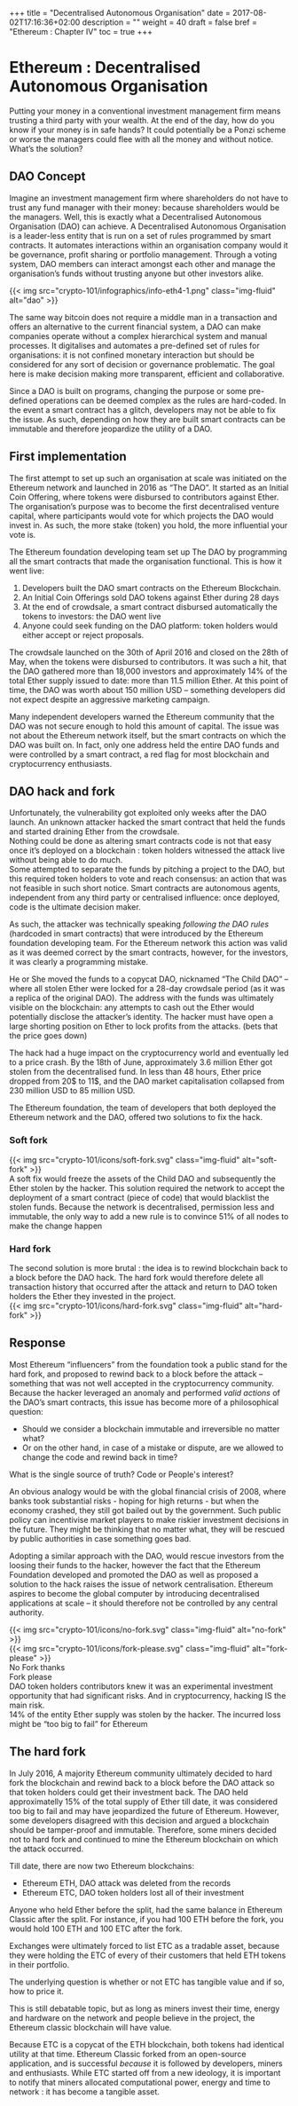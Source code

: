 +++
title = "Decentralised Autonomous Organisation"
date = 2017-08-02T17:16:36+02:00
description = ""
weight = 40
draft = false
bref = "Ethereum : Chapter IV"
toc = true
+++



# Ethereum : Decentralised Autonomous Organisation


Putting your money in a conventional investment management firm means trusting a third party with your wealth.
At the end of the day, how do you know if your money is in safe hands? 
It could potentially be a Ponzi scheme or worse the managers could flee with all the money and without notice.
What’s the solution? 


## DAO Concept

Imagine an investment management firm where shareholders do not have to trust any fund manager with their money: because shareholders would be the managers. 
Well, this is exactly what a Decentralised Autonomous Organisation (DAO) can achieve.
A Decentralised Autonomous Organisation is a leader-less entity that is run on a set of rules programmed by smart contracts. 
It automates interactions within an organisation company would it be governance, profit sharing or portfolio management. 
Through a voting system, DAO members can interact amongst each other and manage the organisation’s funds without trusting anyone but other investors alike.


{{< img src="crypto-101/infographics/info-eth4-1.png" class="img-fluid" alt="dao" >}}


The same way bitcoin does not require a middle man in a transaction and offers an alternative to the current financial system, a DAO can make companies operate without a complex hierarchical system and manual processes. It digitalises and automates a pre-defined set of rules for organisations: it is not confined monetary interaction but should be considered for any sort of decision or governance problematic.
The goal here is make decision making more transparent, efficient and collaborative.


Since a DAO is built on programs, changing the purpose or some pre-defined operations can be deemed complex as the rules are hard-coded. In the event a smart contract has a glitch, developers may not be able to fix the issue. As such, depending on how they are built smart contracts can be immutable and therefore jeopardize the utility of a DAO.



## First implementation



The first attempt to set up such an organisation at scale was initiated on the Ethereum network and launched in 2016 as “The DAO”.
It started as an Initial Coin Offering, where tokens were disbursed to contributors against Ether. 
The organisation’s purpose was to become the first decentralised venture capital, where participants would vote for which projects the DAO would invest in. 
As such, the more stake (token) you hold, the more influential your vote is.

The Ethereum foundation developing team set up The DAO by programming all the smart contracts that made the organisation functional. This is how it went live:


1.	Developers built the DAO smart contracts on the Ethereum Blockchain.
2.	An Initial Coin Offerings sold DAO tokens against Ether during 28 days
3.	At the end of crowdsale, a smart contract disbursed automatically the tokens to investors: the DAO went live
4.	Anyone could seek funding on the DAO platform: token holders would either accept or reject proposals. 



The crowdsale launched on the 30th of April 2016 and closed on the 28th of May, when the tokens were disbursed to contributors. 
It was such a hit, that the DAO gathered more than 18,000 investors and approximately 14% of the total Ether supply issued to date: more than 11.5 million Ether. 
At this point of time, the DAO was worth about 150 million USD – something developers did not expect despite an aggressive marketing campaign.

Many independent developers warned the Ethereum community that the DAO was not secure enough to hold this amount of capital. 
The issue was not about the Ethereum network itself, but the smart contracts on which the DAO was built on. 
In fact, only one address held the entire DAO funds and were controlled by a smart contract, a red flag for most blockchain and cryptocurrency enthusiasts.


## DAO hack and fork

Unfortunately, the vulnerability got exploited only weeks after the DAO launch. 
An unknown attacker hacked the smart contract that held the funds and started draining Ether from the crowdsale.  
Nothing could be done as altering smart contracts code is not that easy once it’s deployed on a blockchain : token holders witnessed the attack live without being able to do much.  
Some attempted to separate the funds by pitching a project to the DAO, but this required token holders to vote and reach consensus: an action that was not feasible in such short notice.
Smart contracts are autonomous agents, independent from any third party or centralised influence: once deployed, code is the ultimate decision maker.

As such, the attacker was technically speaking _following the DAO rules_ (hardcoded in smart contracts) that were introduced by the Ethereum foundation developing team. 
For the Ethereum network this action was valid as it was deemed correct by the smart contracts, however, for the investors, it was clearly a programming mistake.

He or She moved the funds to a copycat DAO, nicknamed “The Child DAO” – where all stolen Ether were locked for a 28-day crowdsale period (as it was a replica of the original DAO). 
The address with the funds was ultimately visible on the blockchain: any attempts to cash out the Ether would potentially disclose the attacker’s identity. The hacker must have open a large shorting position on Ether to lock profits from the attacks. (bets that the price goes down)

The hack had a huge impact on the cryptocurrency world and eventually led to a price crash.
By the 18th of June, approximately 3.6 million Ether got stolen from the decentralised fund. 
In less than 48 hours, Ether price dropped from 20$ to 11$, and the DAO market capitalisation collapsed from 230 million USD to 85 million USD.

The Ethereum foundation, the team of developers that both deployed the Ethereum network and the DAO, offered two solutions to fix the hack.

### Soft fork
<div class="container">
  <div class="row">
    <div class="col">
     {{< img src="crypto-101/icons/soft-fork.svg" class="img-fluid" alt="soft-fork" >}}
    </div>
    <div class="col">
      A soft fix would freeze the assets of the Child DAO and subsequently the Ether stolen by the hacker. This solution required the network to accept the deployment of a smart contract (piece of code) that would blacklist the stolen funds. Because the network is decentralised, permission less and immutable, the only way to add a new rule is to convince 51% of all nodes to make the change happen
    </div>
   </div>
 </div>

### Hard fork
<div class="container">
  <div class="row">
    <div class="col">
     The second solution is more brutal :  the idea is to rewind blockchain back to a block before the DAO hack. The hard fork would therefore delete all transaction history that occurred after the attack and return to DAO token holders the Ether they invested in the project.  
    </div>
    <div class="col">
     {{< img src="crypto-101/icons/hard-fork.svg" class="img-fluid" alt="hard-fork" >}}
    </div>
   </div>
 </div>
 
 
 ## Response
 
 Most Ethereum “influencers” from the foundation took a public stand for the hard fork, and proposed to rewind back to a block before the attack – something that was not well accepted in the cryptocurrency community.
Because the hacker leveraged an anomaly and performed *valid actions* of the DAO’s smart contracts, this issue has become more of a philosophical question: 

* Should we consider a blockchain immutable and irreversible no matter what? 
* Or on the other hand, in case of a mistake or dispute, are we allowed to change the code and rewind back in time?

What is the single source of truth? Code or People's interest?

An obvious analogy would be with the global financial crisis of 2008, where banks took substantial risks - hoping for high returns - but when the economy crashed, they still got bailed out by the government. Such public policy can incentivise market players to make riskier investment decisions in the future. They might be thinking that no matter what, they will be rescued by public authorities in case something goes bad.

Adopting a similar approach with the DAO, would rescue investors from the loosing their funds to the hacker, however the fact that the Ethereum Foundation developed and promoted the DAO as well as proposed a solution to the hack raises the issue of network centralisation. Ethereum aspires to become the global computer by introducing decentralised applications at scale – it should therefore not be controlled by any central authority.


<div class="container">
    <div class="col">
      {{< img src="crypto-101/icons/no-fork.svg" class="img-fluid" alt="no-fork" >}}
    </div>
    <div class="col">
      {{< img src="crypto-101/icons/fork-please.svg" class="img-fluid" alt="fork-please" >}}
    </div>
  </div>
  <div class="row">
    <div class="col">
      No Fork thanks
    </div>
    <div class="col">
      Fork please
    </div>
  </div>
  <div class="row">
    <div class="col">
      DAO token holders contributors knew it was an experimental investment opportunity that had significant risks. 
      And in cryptocurrency, hacking IS the main risk.
    </div>
    <div class="col">
      14% of the entity Ether supply was stolen by the hacker. The incurred loss might be “too big to fail” for Ethereum
    </div>
  </div>
</div>



## The hard fork


In July 2016, A majority Ethereum community ultimately decided to hard fork the blockchain and rewind back to a block before the DAO attack so that token holders could get their investment back. 
The DAO held approximatelly 15% of the total supply of Ether till date, it was considered too big to fail and may have jeopardized the future of Ethereum.
However, some developers disagreed with this decision and argued a blockchain should be tamper-proof and immutable. Therefore, some miners decided not to hard fork and continued to mine the Ethereum blockchain on which the attack occurred.

Till date, there are now two Ethereum blockchains:
*	Ethereum ETH, DAO attack was deleted from the records
*	Ethereum ETC, DAO token holders lost all of their investment

Anyone who held Ether before the split, had the same balance in Ethereum Classic after the split. For instance, if you had 100 ETH before the fork, you would hold 100 ETH and 100 ETC after the fork. 

Exchanges were ultimately forced to list ETC as a tradable asset, because they were holding the ETC of every of their customers that held ETH tokens in their portfolio.

The underlying question is whether or not ETC has tangible value and if so, how to price it. 

This is still debatable topic, but as long as miners invest their time, energy and hardware on the network and people believe in the project, the Ethereum classic blockchain will have value.

Because ETC is a copycat of the ETH blockchain, both tokens had identical utility at that time. Ethereum Classic forked from an open-source application, and is successful _because_ it is followed by developers, miners and enthusiasts. 
While ETC started off from a new ideology, it is important to notify that miners allocated computational power, energy and time to network : it has become a tangible asset.


